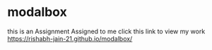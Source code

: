 # modalbox
this is an Assignment Assigned to me
click this link to view my work
https://rishabh-jain-21.github.io/modalbox/

